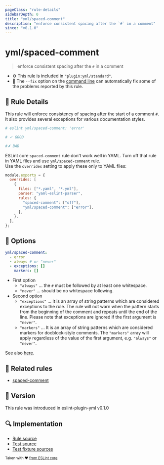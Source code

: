 ```yaml
---
pageClass: "rule-details"
sidebarDepth: 0
title: "yml/spaced-comment"
description: "enforce consistent spacing after the `#` in a comment"
since: "v0.1.0"
---
```

# yml/spaced-comment

> enforce consistent spacing after the `#` in a comment

- :gear: This rule is included in `"plugin:yml/standard"`.
- :wrench: The `--fix` option on the [command line](https://eslint.org/docs/user-guide/command-line-interface#fixing-problems) can automatically fix some of the problems reported by this rule.

## :book: Rule Details

This rule will enforce consistency of spacing after the start of a comment `#`. It also provides several exceptions for various documentation styles.

<eslint-code-block fix>

<!-- eslint-skip -->

```yaml
# eslint yml/spaced-comment: 'error'

# ✓ GOOD

#✗ BAD
```

</eslint-code-block>

ESLint core `spaced-comment` rule don't work well in YAML. Turn off that rule in YAML files and use `yml/spaced-comment` rule.  
Use the `overrides` setting to apply these only to YAML files:

```js
module.exports = {
  overrides: [
    {
      files: ["*.yaml", "*.yml"],
      parser: "yaml-eslint-parser",
      rules: {
        "spaced-comment": ["off"],
        "yml/spaced-comment": ["error"],
      },
    },
  ],
};
```

## :wrench: Options

```yaml
yml/spaced-comment:
  - error
  - always # or "never"
  - exceptions: []
    markers: []
```

- First option
  - `"always"` ... the `#` must be followed by at least one whitespace.
  - `"never"` ... should be no whitespace following.
- Second option
  - `"exceptions"` ... It is an array of string patterns which are considered exceptions to the rule. The rule will not warn when the pattern starts from the beginning of the comment and repeats until the end of the line. Please note that exceptions are ignored if the first argument is `"never"`.
  - `"markers"` ... It is an array of string patterns which are considered markers for docblock-style comments. The `"markers"` array will apply regardless of the value of the first argument, e.g. `"always"` or `"never"`.

See also [here](https://eslint.org/docs/rules/spaced-comment#options).

## :couple: Related rules

- [spaced-comment]

[spaced-comment]: https://eslint.org/docs/rules/spaced-comment

## :rocket: Version

This rule was introduced in eslint-plugin-yml v0.1.0

## :mag: Implementation

- [Rule source](https://github.com/ota-meshi/eslint-plugin-yml/blob/master/src/rules/spaced-comment.ts)
- [Test source](https://github.com/ota-meshi/eslint-plugin-yml/blob/master/tests/src/rules/spaced-comment.ts)
- [Test fixture sources](https://github.com/ota-meshi/eslint-plugin-yml/tree/master/tests/fixtures/rules/spaced-comment)

<sup>Taken with ❤️ [from ESLint core](https://eslint.org/docs/rules/spaced-comment)</sup>

